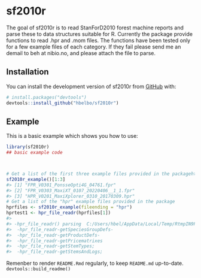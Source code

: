
<!-- README.md is generated from README.Rmd. Please edit that file -->

# sf2010r

<!-- badges: start -->
<!-- badges: end -->

The goal of sf2010r is to read StanForD2010 forest machine reports and
parse these to data structures suitable for R. Currently the package
provide functions to read .hpr and .mom files. The functions have been
tested only for a few example files of each category. If they fail
please send me an demail to beh at nibio.no, and please attach the file
to parse.

## Installation

You can install the development version of sf2010r from
[GitHub](https://github.com/) with:

``` r
# install.packages("devtools")
devtools::install_github("hbelbo/sf2010r")
```

## Example

This is a basic example which shows you how to use:

``` r
library(sf2010r)
## basic example code



# Get a list of the first three example files provided in the packagehttps://mail.google.com/mail/u/0/#search/miele/FMfcgxmSdZDpKdbMpMbsxFtgFmrxNdfh?projector=1&messagePartId=0.1
sf2010r_example()[1:3]
#> [1] "FPR_V0301_PonsseOpti4G_04761.fpr"       
#> [2] "FPR_V0303_MaxiXT_0107_20220406__1_1.fpr"
#> [3] "HPR_V0201_MaxiXplorer_0310_20170309.hpr"
# Get a list of the "hpr" example files provided in the package
hprfiles <- sf2010r_example(fileending = "hpr")
hprtest1 <- hpr_file_readr(hprfiles[1])
#> 
#> -hpr_file_readr() parsing  C:/Users/hbel/AppData/Local/Temp/RtmpIN9Ppo/temp_libpath2d706a1938b/sf2010r/extdata/HPR_V0201_MaxiXplorer_0310_20170309.hpr - 
#>  -hpr_file_readr-getSpeciesGroupDefs- 
#>  -hpr_file_readr-getProductDefs- 
#>  -hpr_file_readr-getPricematrixes 
#>  -hpr_file_readr-getStemTypes; 
#>  -hpr_file_readr-getStemsAndLogs;
```

Remenber to render `README.Rmd` regularly, to keep `README.md`
up-to-date. `devtools::build_readme()`
